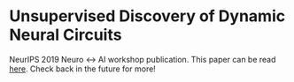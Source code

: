 # Unsupervised Discovery of Dynamic Neural Circuits

NeurIPS 2019 Neuro <-> AI workshop publication. This paper can be read [here](https://openreview.net/forum?id=S1leV7t8IB). Check back in the future for more!
